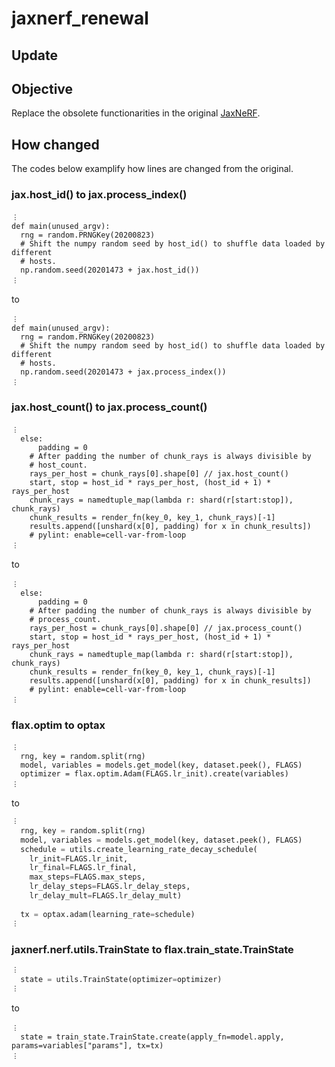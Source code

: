 # jaxnerf_renewal
## Update


## Objective
Replace the obsolete functionarities in the original [JaxNeRF](https://github.com/google-research/google-research/tree/master/jaxnerf).

## How changed
The codes below examplify how lines are changed from the original.

### jax.host_id() to jax.process_index()  
```python:Original train.py
︙
def main(unused_argv):
  rng = random.PRNGKey(20200823)
  # Shift the numpy random seed by host_id() to shuffle data loaded by different
  # hosts.
  np.random.seed(20201473 + jax.host_id())
︙
```
to
```python:Renewed train.py
︙
def main(unused_argv):
  rng = random.PRNGKey(20200823)
  # Shift the numpy random seed by host_id() to shuffle data loaded by different
  # hosts.
  np.random.seed(20201473 + jax.process_index())
︙
```

### jax.host_count() to jax.process_count()
```python:Original nerf/utils.py  
︙
  else:
      padding = 0
    # After padding the number of chunk_rays is always divisible by
    # host_count.
    rays_per_host = chunk_rays[0].shape[0] // jax.host_count()
    start, stop = host_id * rays_per_host, (host_id + 1) * rays_per_host
    chunk_rays = namedtuple_map(lambda r: shard(r[start:stop]), chunk_rays)
    chunk_results = render_fn(key_0, key_1, chunk_rays)[-1]
    results.append([unshard(x[0], padding) for x in chunk_results])
    # pylint: enable=cell-var-from-loop
︙
```
to
```python:Renewed nerf/utils.py
︙
  else:
      padding = 0
    # After padding the number of chunk_rays is always divisible by
    # process_count.
    rays_per_host = chunk_rays[0].shape[0] // jax.process_count()
    start, stop = host_id * rays_per_host, (host_id + 1) * rays_per_host
    chunk_rays = namedtuple_map(lambda r: shard(r[start:stop]), chunk_rays)
    chunk_results = render_fn(key_0, key_1, chunk_rays)[-1]
    results.append([unshard(x[0], padding) for x in chunk_results])
    # pylint: enable=cell-var-from-loop
︙
```

### flax.optim to optax  
```python:Original train.py
︙
  rng, key = random.split(rng)
  model, variables = models.get_model(key, dataset.peek(), FLAGS)
  optimizer = flax.optim.Adam(FLAGS.lr_init).create(variables)
︙
```
to
```python:train.py
︙
  rng, key = random.split(rng)
  model, variables = models.get_model(key, dataset.peek(), FLAGS)
  schedule = utils.create_learning_rate_decay_schedule(
    lr_init=FLAGS.lr_init,
    lr_final=FLAGS.lr_final,
    max_steps=FLAGS.max_steps,
    lr_delay_steps=FLAGS.lr_delay_steps,
    lr_delay_mult=FLAGS.lr_delay_mult)
  
  tx = optax.adam(learning_rate=schedule)
︙
```

### jaxnerf.nerf.utils.TrainState to flax.train_state.TrainState
```python:train.py
︙
  state = utils.TrainState(optimizer=optimizer)
︙
```
to
```python:Renewed train.py
︙
  state = train_state.TrainState.create(apply_fn=model.apply, params=variables["params"], tx=tx)
︙
```